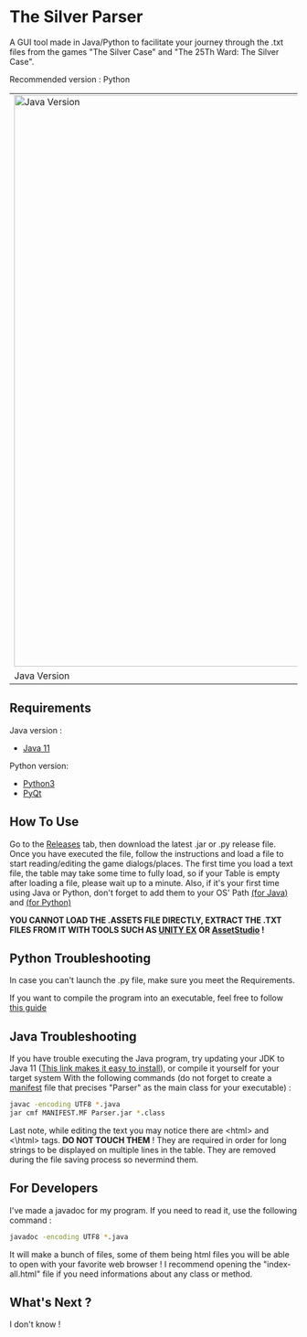 # The Silver Parser



A GUI tool made in Java/Python to facilitate your journey through the .txt files from the games "The Silver Case" and "The 25Th Ward: The Silver Case".

Recommended version : Python

<table>
<tr>
<td><img src="https://i.imgur.com/qEYwyEo.png" alt="Java Version"  width="1000"/> </td>
<td><img src="https://i.imgur.com/lAc9HJO.png"alt="Python Version" width="1000" /> </td>
</tr>
<tr>
	<td>Java Version </td>
	<td>Python Version </td>
</tr>	
</table>

## Requirements

Java version : 

- [Java 11](https://ninite.com/adoptjavax11/)

Python version: 

- [Python3](https://www.python.org/downloads/)
- [PyQt](https://pypi.org/project/PyQt5/)


## How To Use

Go to the [Releases](https://github.com/Sakimotor/The-Silver-Parser/releases) tab, then download the latest .jar or .py release file.
Once you have executed the file, follow the instructions and load a file to start reading/editing the game dialogs/places. The first time you load a text file, the table may take some time to fully load, so if your Table is empty after loading a file, please wait up to a minute. Also, if it's your first time using Java or Python, don't forget to add them to your OS' Path [(for Java)](https://help.talend.com/reader/nvbM6kBZltEAlPPDszEwUA/mTSf7z1s7egd5xs6r_vhDw) and [(for Python)](https://datatofish.com/add-python-to-windows-path/)

**YOU CANNOT LOAD THE .ASSETS FILE DIRECTLY, EXTRACT THE .TXT FILES FROM IT WITH TOOLS SUCH AS [UNITY EX](https://forum.zoneofgames.ru/topic/36240-unityex/) OR [AssetStudio](https://github.com/Perfare/AssetStudio) !**


## Python Troubleshooting

In case you can't launch the .py file, make sure you meet the Requirements.

If you want to compile the program into an executable, feel free to follow [this guide](https://github.com/mherrmann/fbs-tutorial)

## Java Troubleshooting

If you have trouble executing the Java program, try updating your JDK to Java 11 ([This link makes it easy to install](https://ninite.com/adoptjavax11/)), or compile it yourself for your target system With the following commands (do not forget to create a [manifest](https://docs.oracle.com/javase/tutorial/deployment/jar/manifestindex.html) file that precises "Parser" as the main class for your executable) :

```bash
javac -encoding UTF8 *.java
jar cmf MANIFEST.MF Parser.jar *.class
```

Last note, while editing the text you may notice there are &lt;html&gt; and &lt;\\html&gt; tags. **DO NOT TOUCH THEM** ! They are required in order for long strings to be displayed on multiple lines in the table. They are removed during the file saving process so nevermind them.

## For Developers

I've made a javadoc for my program. If you need to read it, use the following command :

```bash
javadoc -encoding UTF8 *.java
```

It will make a bunch of files, some of them being html files you will be able to open with your favorite web browser ! I recommend opening the "index-all.html" file if you need informations about any class or method.



## What's Next ?

I don't know !